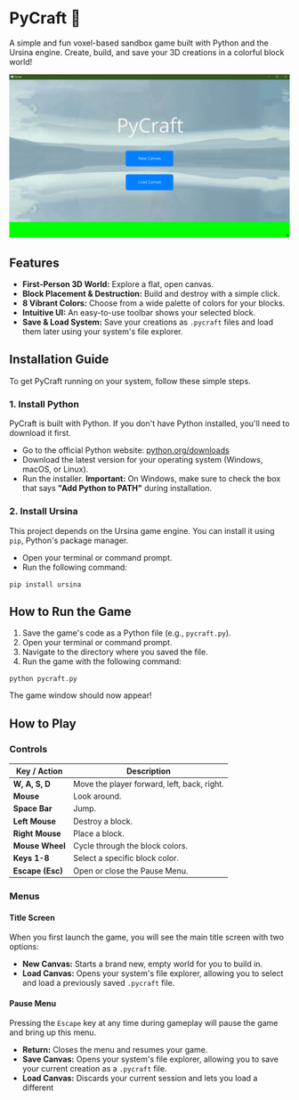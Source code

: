 
# PyCraft 🧱

A simple and fun voxel-based sandbox game built with Python and the Ursina engine. Create, build, and save your 3D creations in a colorful block world!

![Ui Image](https://raw.githubusercontent.com/iman-hussain/PyCraft/refs/heads/main/PyCraft%20UI.png)

## Features

* **First-Person 3D World:** Explore a flat, open canvas.
* **Block Placement & Destruction:** Build and destroy with a simple click.
* **8 Vibrant Colors:** Choose from a wide palette of colors for your blocks.
* **Intuitive UI:** An easy-to-use toolbar shows your selected block.
* **Save & Load System:** Save your creations as `.pycraft` files and load them later using your system's file explorer.

## Installation Guide

To get PyCraft running on your system, follow these simple steps.

### 1. Install Python

PyCraft is built with Python. If you don't have Python installed, you'll need to download it first.

* Go to the official Python website: [python.org/downloads](https://www.python.org/downloads/ "null")
* Download the latest version for your operating system (Windows, macOS, or Linux).
* Run the installer. **Important:** On Windows, make sure to check the box that says **"Add Python to PATH"** during installation.

### 2. Install Ursina

This project depends on the Ursina game engine. You can install it using `pip`, Python's package manager.

* Open your terminal or command prompt.
* Run the following command:

```
pip install ursina

```

## How to Run the Game

1. Save the game's code as a Python file (e.g., `pycraft.py`).
2. Open your terminal or command prompt.
3. Navigate to the directory where you saved the file.
4. Run the game with the following command:

```
python pycraft.py

```

The game window should now appear!

## How to Play

### Controls

| **Key / Action** | **Description**                       |
| ---------------------- | ------------------------------------------- |
| **W, A, S, D**   | Move the player forward, left, back, right. |
| **Mouse**        | Look around.                                |
| **Space Bar**    | Jump.                                       |
| **Left Mouse**   | Destroy a block.                            |
| **Right Mouse**  | Place a block.                              |
| **Mouse Wheel**  | Cycle through the block colors.             |
| **Keys 1-8**     | Select a specific block color.              |
| **Escape (Esc)** | Open or close the Pause Menu.               |

### Menus

#### Title Screen

When you first launch the game, you will see the main title screen with two options:

* **New Canvas:** Starts a brand new, empty world for you to build in.
* **Load Canvas:** Opens your system's file explorer, allowing you to select and load a previously saved `.pycraft` file.

#### Pause Menu

Pressing the `Escape` key at any time during gameplay will pause the game and bring up this menu.

* **Return:** Closes the menu and resumes your game.
* **Save Canvas:** Opens your system's file explorer, allowing you to save your current creation as a `.pycraft` file.
* **Load Canvas:** Discards your current session and lets you load a different
